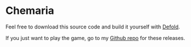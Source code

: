 # Chemaria
Feel free to download this source code and build it yourself with [Defold](https://www.defold.com/).

If you just want to play the game, go to my [Github repo](https://github.com/JamesOsborne/Chemaria) for these releases.